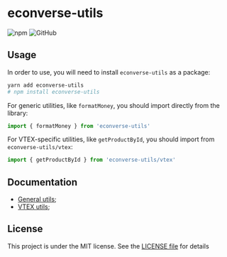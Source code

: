 # econverse-utils

![npm](https://img.shields.io/npm/v/econverse-utils?color=green&style=flat-square)
![GitHub](https://img.shields.io/github/license/EduardoRodriguesF/econverse-utils?color=red&style=flat-square)

## Usage

In order to use, you will need to install `econverse-utils` as a package:

```bash
yarn add econverse-utils
# npm install econverse-utils
```

For generic utilities, like `formatMoney`, you should import directly from the library:
```js
import { formatMoney } from 'econverse-utils'
```

For VTEX-specific utilities, like `getProductById`, you should import from `econverse-utils/vtex`:
```js
import { getProductById } from 'econverse-utils/vtex'
```

## Documentation

- [General utils](./docs/UTILS.md);
- [VTEX utils](./docs/VTEX.md);

## License

This project is under the MIT license. See the [LICENSE file](./LICENSE) for details